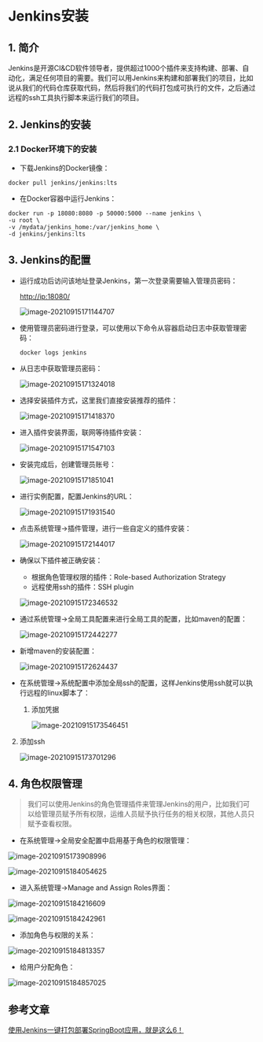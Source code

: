 # Jenkins安装

## 1. 简介

Jenkins是开源CI&CD软件领导者，提供超过1000个插件来支持构建、部署、自动化，满足任何项目的需要。我们可以用Jenkins来构建和部署我们的项目，比如说从我们的代码仓库获取代码，然后将我们的代码打包成可执行的文件，之后通过远程的ssh工具执行脚本来运行我们的项目。

## 2. Jenkins的安装

### 2.1 Docker环境下的安装

- 下载Jenkins的Docker镜像：

```
docker pull jenkins/jenkins:lts
```

- 在Docker容器中运行Jenkins：

```
docker run -p 18080:8080 -p 50000:5000 --name jenkins \
-u root \
-v /mydata/jenkins_home:/var/jenkins_home \
-d jenkins/jenkins:lts
```

## 3. Jenkins的配置

- 运行成功后访问该地址登录Jenkins，第一次登录需要输入管理员密码：

  [http://ip:18080/](http://localhost:18080/)

  ![image-20210915171144707](https://gitee.com/zszdevelop/blogimage/raw/master/image-20210915171144707.png)

- 使用管理员密码进行登录，可以使用以下命令从容器启动日志中获取管理密码：

  ```
  docker logs jenkins
  ```

- 从日志中获取管理员密码：

  ![image-20210915171324018](https://gitee.com/zszdevelop/blogimage/raw/master/image-20210915171324018.png)

- 选择安装插件方式，这里我们直接安装推荐的插件：

  ![image-20210915171418370](https://gitee.com/zszdevelop/blogimage/raw/master/image-20210915171418370.png)

- 进入插件安装界面，联网等待插件安装：

  ![image-20210915171547103](https://gitee.com/zszdevelop/blogimage/raw/master/image-20210915171547103.png)

- 安装完成后，创建管理员账号：

  ![image-20210915171851041](https://gitee.com/zszdevelop/blogimage/raw/master/image-20210915171851041.png)

- 进行实例配置，配置Jenkins的URL：

  ![image-20210915171931540](https://gitee.com/zszdevelop/blogimage/raw/master/image-20210915171931540.png)

- 点击系统管理->插件管理，进行一些自定义的插件安装：

  ![image-20210915172144017](https://gitee.com/zszdevelop/blogimage/raw/master/image-20210915172144017.png)

- 确保以下插件被正确安装：

  - 根据角色管理权限的插件：Role-based Authorization Strategy
  - 远程使用ssh的插件：SSH plugin

  ![image-20210915172346532](https://gitee.com/zszdevelop/blogimage/raw/master/image-20210915172346532.png)

- 通过系统管理->全局工具配置来进行全局工具的配置，比如maven的配置：

  ![image-20210915172442277](https://gitee.com/zszdevelop/blogimage/raw/master/image-20210915172442277.png)

- 新增maven的安装配置：

  ![image-20210915172624437](https://gitee.com/zszdevelop/blogimage/raw/master/image-20210915172624437.png)

- 在系统管理->系统配置中添加全局ssh的配置，这样Jenkins使用ssh就可以执行远程的linux脚本了：

  1. 添加凭据

     ![image-20210915173546451](https://gitee.com/zszdevelop/blogimage/raw/master/image-20210915173546451.png)

2. 添加ssh

   ![image-20210915173701296](https://gitee.com/zszdevelop/blogimage/raw/master/image-20210915173701296.png)

## 4. 角色权限管理

> 我们可以使用Jenkins的角色管理插件来管理Jenkins的用户，比如我们可以给管理员赋予所有权限，运维人员赋予执行任务的相关权限，其他人员只赋予查看权限。

- 在系统管理->全局安全配置中启用基于角色的权限管理：

![image-20210915173908996](https://gitee.com/zszdevelop/blogimage/raw/master/image-20210915173908996.png)

![image-20210915184054625](https://gitee.com/zszdevelop/blogimage/raw/master/image-20210915184054625.png)

- 进入系统管理->Manage and Assign Roles界面：

![image-20210915184216609](https://gitee.com/zszdevelop/blogimage/raw/master/image-20210915184216609.png)

![image-20210915184242961](https://gitee.com/zszdevelop/blogimage/raw/master/image-20210915184242961.png)

- 添加角色与权限的关系：

![image-20210915184813357](https://gitee.com/zszdevelop/blogimage/raw/master/image-20210915184813357.png)

- 给用户分配角色：

![image-20210915184857025](https://gitee.com/zszdevelop/blogimage/raw/master/image-20210915184857025.png)

## 参考文章

[使用Jenkins一键打包部署SpringBoot应用，就是这么6！](https://juejin.cn/post/6844904022097264648)

